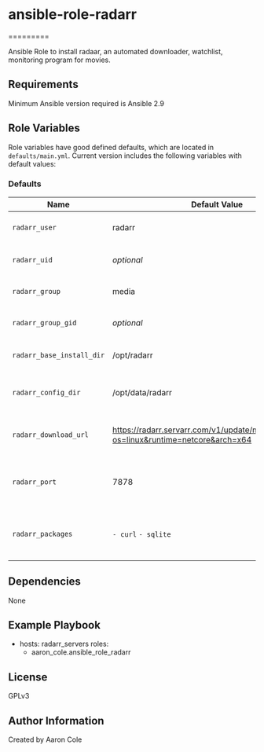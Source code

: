 # ansible-role-radarr
 
=========

Ansible Role to install radaar, an automated downloader, watchlist, monitoring program for movies.

Requirements
------------

Minimum Ansible version required is Ansible 2.9

Role Variables
--------------
Role variables have good defined defaults, which are located in `defaults/main.yml`.
Current version includes the following variables with default values:

### Defaults
| Name               | Default Value | Description                  |
|--------------------|---------------|------------------------------|
| `radarr_user`       | radarr | The primary user to run radarr     |
| `radarr_uid`        | *optional* | Commented out by default |
| `radarr_group`      | media | The primary group for `radarr_user` |
| `radarr_group_gid`  | *optional* | Commented out by default |
| `radarr_base_install_dir` | /opt/radarr | Install directory for radarr |
| `radarr_config_dir` |  /opt/data/radarr | Data directory to store configuration |
| `radarr_download_url` | https://radarr.servarr.com/v1/update/master/updatefile?os=linux&runtime=netcore&arch=x64| Link to the radarr git hub latest release |
| `radarr_port` | 7878 | Port in which radarr operates on, to add to Firewalld |
| `radarr_packages` |   `- curl` `- sqlite` | List of Packages Required to install and run radarr |

Dependencies
------------

None

Example Playbook
----------------

   - hosts: radarr_servers
      roles:
        - aaron_cole.ansible_role_radarr


License
-------

GPLv3

Author Information
------------------

Created by Aaron Cole

